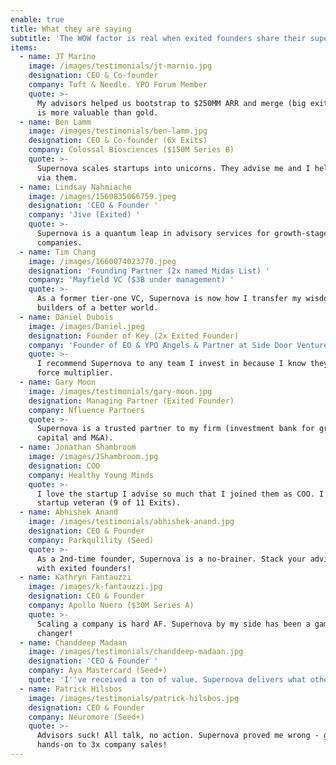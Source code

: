```yaml
---
enable: true
title: What they are saying
subtitle: 'The WOW factor is real when exited founders share their superpowers. '
items:
  - name: JT Marino
    image: /images/testimonials/jt-marnio.jpg
    designation: CEO & Co-founder
    company: Tuft & Needle. YPO Forum Member
    quote: >-
      My advisors helped us bootstrap to $250MM ARR and merge (big exit). Wisdom
      is more valuable than gold.
  - name: Ben Lamm
    image: /images/testimonials/ben-lamm.jpg
    designation: CEO & Co-founder (6x Exits)
    company: Colossal Biosciences ($150M Series B)
    quote: >-
      Supernova scales startups into unicorns. They advise me and I help others
      via them.
  - name: Lindsay Nahmiache
    image: /images/1560835066759.jpeg
    designation: 'CEO & Founder '
    company: 'Jive (Exited) '
    quote: >-
      Supernova is a quantum leap in advisory services for growth-stage
      companies. 
  - name: Tim Chang
    image: /images/1660074023770.jpeg
    designation: 'Founding Partner (2x named Midas List) '
    company: 'Mayfield VC ($3B under management) '
    quote: >-
      As a former tier-one VC, Supernova is now how I transfer my wisdom to
      builders of a better world.
  - name: Daniel Dubois
    image: /images/Daniel.jpeg
    designation: Founder of Key (2x Exited Founder)
    company: 'Founder of EO & YPO Angels & Partner at Side Door Ventures ($100M Fund) '
    quote: >-
      I recommend Supernova to any team I invest in because I know they're a
      force multiplier. 
  - name: Gary Moon
    image: /images/testimonials/gary-moon.jpg
    designation: Managing Partner (Exited Founder)
    company: Nfluence Partners
    quote: >-
      Supernova is a trusted partner to my firm (investment bank for growth
      capital and M&A).
  - name: Jonathan Shambroom
    image: /images/JShambroom.jpg
    designation: COO
    company: Healthy Young Minds
    quote: >-
      I love the startup I advise so much that I joined them as COO. I'm a
      startup veteran (9 of 11 Exits). 
  - name: Abhishek Anand
    image: /images/testimonials/abhishek-anand.jpg
    designation: CEO & Founder
    company: Parkqulility (Seed)
    quote: >-
      As a 2nd-time founder, Supernova is a no-brainer. Stack your advisory team
      with exited founders! 
  - name: Kathryn Fantauzzi
    image: /images/k-fantauzzi.jpg
    designation: CEO & Founder
    company: Apollo Nuero ($30M Series A)
    quote: >-
      Scaling a company is hard AF. Supernova by my side has been a game
      changer! 
  - name: Chanddeep Madaan
    image: /images/testimonials/chanddeep-madaan.jpg
    designation: 'CEO & Founder '
    company: Aya Mastercard (Seed+)
    quote: 'I''ve received a ton of value. Supernova delivers what others advertise. '
  - name: Patrick Hilsbos
    image: /images/testimonials/patrick-hilsbos.jpg
    designation: CEO & Founder
    company: Neuromore (Seed+)
    quote: >-
      Advisors suck! All talk, no action. Supernova proved me wrong - got
      hands-on to 3x company sales!
---
```


